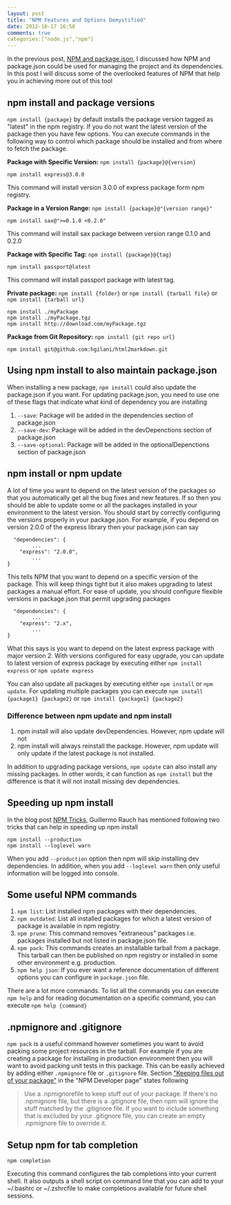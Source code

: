 ```yaml
---
layout: post
title: "NPM Features and Options Demystified"
date: 2012-10-17 16:58
comments: true
categories:["node.js","npm"] 
---
```

In the previous post, [NPM and package.json](http://himanshu.gilani.info/blog/2012/07/29/npm-and-package-dot-json/), I discussed how NPM and package.json could be used for managing the project and its dependencies. In this post I will discuss some of the overlooked features of NPM that help you in achieving more out of this tool

## npm install and package versions 

`npm install {package}` by default installs the package version tagged as "latest" in the npm registry. If you do not want the latest version of the package then you have few options. You can execute commands in the following way to control which package should be installed and from where to fetch the package. 

**Package with Specific Version:** `npm install {package}@{version}` 

```
npm install express@3.0.0
```

This command will install version 3.0.0 of express package form npm registry.

**Package in a Version Range:**  `npm install {package}@"{version range}"` 

```
npm install sax@">=0.1.0 <0.2.0"
```

This command will install sax package between version range 0.1.0 and 0.2.0

**Package with Specific Tag:** `npm install {package}@{tag}`

```
npm install passport@latest
```

This command will install passport package with latest tag.

**Private package:** `npm install {folder}` or `npm install {tarball file}` or `npm install {tarball url}`

```
npm install ./myPackage
npm install ./myPackage.tgz
npm install http://download.com/myPackage.tgz
```

**Package from Git Repository:** `npm install {git repo url}`

```
npm install git@github.com:hgilani/html2markdown.git
```

## Using npm install to also maintain package.json

When installing a new package, `npm install` could also update the package.json if you want. For updating package.json, you need to use one of these flags that indicate what kind of dependency you are installing

1. `--save`: Package will be added in the dependencies section of package.json
2. `--save-dev`: Package will be added in the devDepenctions section of package.json 
3. `--save-optional`: Package will be added in the optionalDepenctions section of package.json

## npm install or npm update

A lot of time you want to depend on the latest version of the packages so that you automatically get all the bug fixes and new features. If so then you should be able to update some or all the packages installed in your environment to the latest version. You should start by correctly configuring the versions properly in your package.json. For example, if you depend on version 2.0.0 of the express library then your package.json can say

```
  "dependencies": {
 		...
    "express": "2.0.0",
    	...
}
```

This tells NPM that you want to depend on a specific version of the package. This will keep things tight but it also makes upgrading to latest packages a manual effort. For ease of update, you should configure flexible versions in package.json that permit upgrading packages

```
  "dependencies": {
 		...
    "express": "2.x",
    	...
}
``` 

What this says is you want to depend on the latest express package with major version 2. With versions configured for easy upgrade, you can update to latest version of express package by executing either `npm install express` or `npm update express`

You can also update all packages by executing either `npm install` or `npm update`. For updating multiple packages you can execute `npm install {package1} {package2}` or `npm install {package1} {package2}`

### Difference between npm update and npm install

1. npm install will also update devDependencies. However, npm update will not
2. npm install will always reinstall the package. However, npm update will only update if the latest package is not installed.

In addition to upgrading package versions, `npm update` can also install any missing packages. In other words, it can function as `npm install` but the difference is that it will not install missing dev dependencies. 

## Speeding up npm install

In the blog post [NPM Tricks](http://www.devthought.com/2012/02/17/npm-tricks/), Guillermo Rauch has mentioned following two tricks that can help in speeding up npm install

```
npm install --production
npm install --loglevel warn
```

When you add `--production` option then npm will skip installing dev dependencies. In addition, when you add `--loglevel warn` then only useful information will be logged into console. 
 
## Some useful NPM commands

1. `npm list`: List installed npm packages with their dependencies. 
2. `npm outdated`: List all installed packages for which a latest version of package is available in npm registry.
3. `npm prune`: This command removes "extraneous" packages i.e. packages installed but not listed in package.json file.
4. `npm pack`: This commands creates an installable tarball from a package. This tarball can then be published on npm registry or installed in some other environment e.g. production.  
5. `npm help json`: If you ever want a reference documentation of different options you can configure in `package.json` file.

There are a lot more commands. To list all the commands you can execute `npm help` and for reading documentation on a specific command, you can execute `npm help {command}`

## .npmignore and .gitignore

`npm pack` is a useful command however sometimes you want to avoid packing some project resources in the tarball. For example if you are creating a package for installing in production environment then you will want to avoid packing unit tests in this package. This can be easily achieved by adding either `.npmignore` file or `.gitignore` file. Section ["Keeping files out of your package"](https://npmjs.org/doc/developers.html) in the "NPM Developer page" states following

> Use a .npmignorefile to keep stuff out of your package. If there's no .npmignore file, but there is a .gitignore file, then npm will ignore the stuff matched by the .gitignore file. If you want to include something that is excluded by your .gitignore file, you can create an empty .npmignore file to override it.

## Setup npm for tab completion

```
npm completion
```

Executing this command configures the tab completions into your current shell. It also outputs a shell script on command line that you can add to your ~/.bashrc or ~/.zshrcfile to make completions available for future shell sessions.